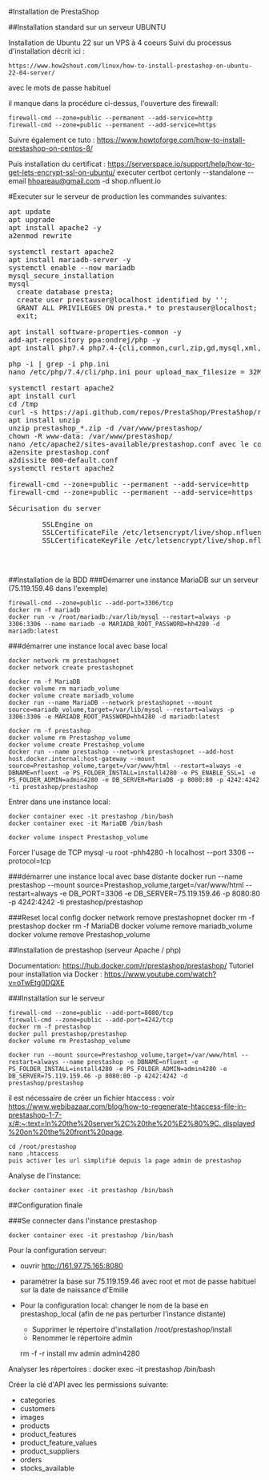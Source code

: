 #Installation de PrestaShop

##Installation standard sur un serveur UBUNTU

  Installation de Ubuntu 22 sur un VPS à 4 coeurs
  Suivi du processus d'installation décrit ici :

    https://www.how2shout.com/linux/how-to-install-prestashop-on-ubuntu-22-04-server/

  avec le mots de passe habituel

  il manque dans la procédure ci-dessus, l'ouverture des firewall:

    firewall-cmd --zone=public --permanent --add-service=http
    firewall-cmd --zone=public --permanent --add-service=https

  Suivre également ce tuto : https://www.howtoforge.com/how-to-install-prestashop-on-centos-8/


  Puis installation du certificat :
  https://serverspace.io/support/help/how-to-get-lets-encrypt-ssl-on-ubuntu/
  executer certbot certonly --standalone --email hhoareau@gmail.com -d shop.nfluent.io


#Executer sur le serveur de production les commandes suivantes:

<pre>
apt update
apt upgrade
apt install apache2 -y
a2enmod rewrite

systemctl restart apache2
apt install mariadb-server -y
systemctl enable --now mariadb
mysql_secure_installation
mysql
  create database presta;
  create user prestauser@localhost identified by '<password>';
  GRANT ALL PRIVILEGES ON presta.* to prestauser@localhost;
  exit;

apt install software-properties-common -y
add-apt-repository ppa:ondrej/php -y
apt install php7.4 php7.4-{cli,common,curl,zip,gd,mysql,xml,mbstring,json,intl} -y

php -i | grep -i php.ini
nano /etc/php/7.4/cli/php.ini pour upload_max_filesize = 32M et memory_limit= 128M

systemctl restart apache2
apt install curl
cd /tmp
curl -s https://api.github.com/repos/PrestaShop/PrestaShop/releases/latest | grep "browser_download_url.*zip" | cut -d : -f 2,3 | tr -d \" | wget -qi -
apt install unzip
unzip prestashop_*.zip -d /var/www/prestashop/
chown -R www-data: /var/www/prestashop/
nano /etc/apache2/sites-available/prestashop.conf avec le contenu de https://www.how2shout.com/linux/how-to-install-prestashop-on-ubuntu-22-04-server/
a2ensite prestashop.conf
a2dissite 000-default.conf
systemctl restart apache2

firewall-cmd --zone=public --permanent --add-service=http
firewall-cmd --zone=public --permanent --add-service=https

Sécurisation du server

        SSLEngine on
        SSLCertificateFile /etc/letsencrypt/live/shop.nfluent.io/cert.pem
        SSLCertificateKeyFile /etc/letsencrypt/live/shop.nfluent.io/privkey.pem



</pre>















##Installation de la BDD
###Démarrer une instance MariaDB sur un serveur (75.119.159.46 dans l'exemple)

    firewall-cmd --zone=public --add-port=3306/tcp
    docker rm -f mariadb
    docker run -v /root/mariadb:/var/lib/mysql --restart=always -p 3306:3306 --name mariadb -e MARIADB_ROOT_PASSWORD=hh4280 -d mariadb:latest

###démarrer une instance local avec base local

    docker network rm prestashopnet
    docker network create prestashopnet

    docker rm -f MariaDB
    docker volume rm mariadb_volume
    docker volume create mariadb_volume
    docker run --name MariaDB --network prestashopnet --mount source=mariadb_volume,target=/var/lib/mysql --restart=always -p 3306:3306 -e MARIADB_ROOT_PASSWORD=hh4280 -d mariadb:latest

    docker rm -f prestashop
    docker volume rm Prestashop_volume
    docker volume create Prestashop_volume
    docker run --name prestashop --network prestashopnet --add-host host.docker.internal:host-gateway --mount source=Prestashop_volume,target=/var/www/html --restart=always -e DBNAME=nfluent -e PS_FOLDER_INSTALL=install4280 -e PS_ENABLE_SSL=1 -e PS_FOLDER_ADMIN=admin4280 -e DB_SERVER=MariaDB -p 8080:80 -p 4242:4242 -ti prestashop/prestashop


Entrer dans une instance local:

    docker container exec -it prestashop /bin/bash
    docker container exec -it MariaDB /bin/bash

    docker volume inspect Prestashop_volume

Forcer l'usage de TCP
    mysql -u root -phh4280 -h localhost --port 3306 --protocol=tcp



###démarrer une instance local avec base distante
    docker run --name prestashop --mount source=Prestashop_volume,target=/var/www/html --restart=always -e DB_PORT=3306 -e DB_SERVER=75.119.159.46 -p 8080:80 -p 4242:4242 -ti prestashop/prestashop


###Reset local config
    docker network remove prestashopnet
    docker rm -f prestashop
    docker rm -f MariaDB
    docker volume remove mariadb_volume
    docker volume remove Prestashop_volume


##Installation de prestashop (serveur Apache / php)

Documentation: https://hub.docker.com/r/prestashop/prestashop/
Tutoriel pour installation via Docker : https://www.youtube.com/watch?v=oTwEtg0DQXE


###Installation sur le serveur

    firewall-cmd --zone=public --add-port=8080/tcp
    firewall-cmd --zone=public --add-port=4242/tcp
    docker rm -f prestashop
    docker pull prestashop/prestashop
    docker volume rm Prestashop_volume

    docker run --mount source=Prestashop_volume,target=/var/www/html --restart=always --name prestashop -e DBNAME=nfluent -e PS_FOLDER_INSTALL=install4280 -e PS_FOLDER_ADMIN=admin4280 -e DB_SERVER=75.119.159.46 -p 8080:80 -p 4242:4242 -d prestashop/prestashop

il est nécessaire de créer un fichier htaccess : voir https://www.webibazaar.com/blog/how-to-regenerate-htaccess-file-in-prestashop-1-7-x/#:~:text=In%20the%20server%2C%20the%20%E2%80%9C.,displayed%20on%20the%20front%20page.

    cd /root/prestashop
    nano .htaccess
    puis activer les url simplifié depuis la page admin de prestashop



Analyse de l'instance:

    docker container exec -it prestashop /bin/bash




##Configuration finale


###Se connecter dans l'instance prestashop

    docker container exec -it prestashop /bin/bash

Pour la configuration serveur:

  - ouvrir http://161.97.75.165:8080
  - paramétrer la base sur 75.119.159.46 avec root et mot de passe habituel sur la date de naissance d'Emilie


  - Pour la configuration local: changer le nom de la base en prestashop_local (afin de ne pas perturber l'instance distante)

    - Supprimer le répertoire d'installation /root/prestashop/install
    - Renommer le répertoire admin


    rm -f -r install
    mv admin admin4280

Analyser les répertoires : docker exec -it prestashop /bin/bash


Créer la clé d'API avec les permissions suivante:
 - categories
 - customers
 - images
 - products
 - product_features
 - product_feature_values
 - product_suppliers
 - orders
 - stocks_available

